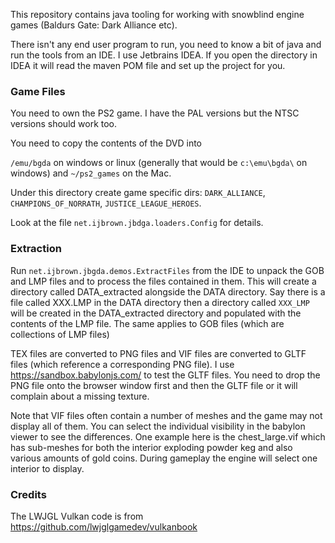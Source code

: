 This repository contains java tooling for working with snowblind engine games (Baldurs Gate: Dark Alliance etc).

There isn't any end user program to run, you need to know a bit of java and run the tools from an IDE.
I use Jetbrains IDEA. If you open the directory in IDEA it will read the maven POM file and set up the project for you.

### Game Files

You need to own the PS2 game. I have the PAL versions but the NTSC versions should work too.

You need to copy the contents of the DVD into

`/emu/bgda` on windows or linux (generally that would be `c:\emu\bgda\` on windows) and `~/ps2_games` on the Mac.

Under this directory create game specific dirs:
`DARK_ALLIANCE`, `CHAMPIONS_OF_NORRATH`, `JUSTICE_LEAGUE_HEROES`.

Look at the file `net.ijbrown.jbdga.loaders.Config` for details.

### Extraction

Run `net.ijbrown.jbgda.demos.ExtractFiles` from the IDE to unpack the GOB and LMP files and
to process the files contained in them.
This will create a directory called DATA_extracted alongside the DATA directory.
Say there is a file called XXX.LMP in the DATA directory then a directory called `XXX_LMP` will be
created in the DATA_extracted directory and populated with the contents of the LMP file.
The same applies to GOB files (which are collections of LMP files)

TEX files are converted to PNG files and VIF files are converted to GLTF files (which reference a corresponding PNG file).
I use https://sandbox.babylonjs.com/ to test the GLTF files. You need to drop the PNG file onto the browser window first
and then the GLTF file or it will complain about a missing texture.

Note that VIF files often contain a number of meshes and the game may not display all of them. You can select the
individual visibility in the babylon viewer to see the differences. One example here is the chest_large.vif which
has sub-meshes for both the interior exploding powder keg and also various amounts of gold coins. During gameplay the
engine will select one interior to display.

### Credits

The LWJGL Vulkan code is from https://github.com/lwjglgamedev/vulkanbook

